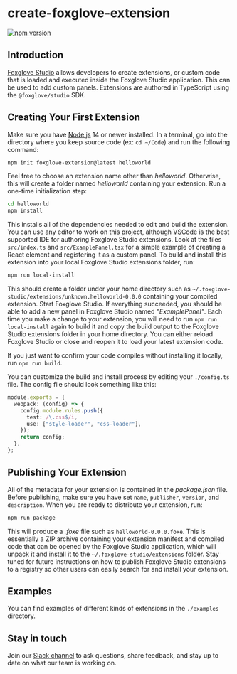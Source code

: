 # create-foxglove-extension

[![npm version](https://img.shields.io/npm/v/create-foxglove-extension.svg?style=flat)](https://www.npmjs.com/package/create-foxglove-extension)

## Introduction

[Foxglove Studio](https://github.com/foxglove/studio) allows developers to create
extensions, or custom code that is loaded and executed inside the Foxglove Studio
application. This can be used to add custom panels. Extensions are authored in TypeScript
using the `@foxglove/studio` SDK.

## Creating Your First Extension

Make sure you have [Node.js](https://nodejs.org/) 14 or newer installed. In a terminal, go
into the directory where you keep source code (ex: `cd ~/Code`) and run the following
command:

```sh
npm init foxglove-extension@latest helloworld
```

Feel free to choose an extension name other than _helloworld_. Otherwise, this will create
a folder named _helloworld_ containing your extension. Run a one-time initialization step:

```sh
cd helloworld
npm install
```

This installs all of the dependencies needed to edit and build the extension. You can use
any editor to work on this project, although [VSCode](https://code.visualstudio.com/) is
the best supported IDE for authoring Foxglove Studio extensions. Look at the files
`src/index.ts` and `src/ExamplePanel.tsx` for a simple example of creating a React element
and registering it as a custom panel. To build and install this extension into your local
Foxglove Studio extensions folder, run:

```sh
npm run local-install
```

This should create a folder under your home directory such as
`~/.foxglove-studio/extensions/unknown.helloworld-0.0.0` containing your compiled
extension. Start Foxglove Studio. If everything succeeded, you should be able to add a new
panel in Foxglove Studio named _"ExamplePanel"_. Each time you make a change to your
extension, you will need to run `npm run local-install` again to build it and copy the
build output to the Foxglove Studio extensions folder in your home directory. You can
either reload Foxglove Studio or close and reopen it to load your latest extension code.

If you just want to confirm your code compiles without installing it locally, run `npm run build`.

You can customize the build and install process by editing your `./config.ts` file. The
config file should look something like this:

```typescript
module.exports = {
  webpack: (config) => {
    config.module.rules.push({
      test: /\.css$/i,
      use: ["style-loader", "css-loader"],
    });
    return config;
  },
};
```

## Publishing Your Extension

All of the metadata for your extension is contained in the _package.json_ file. Before
publishing, make sure you have set `name`, `publisher`, `version`, and `description`. When
you are ready to distribute your extension, run:

```sh
npm run package
```

This will produce a _.foxe_ file such as `helloworld-0.0.0.foxe`. This is essentially a
ZIP archive containing your extension manifest and compiled code that can be opened by the
Foxglove Studio application, which will unpack it and install it to the
`~/.foxglove-studio/extensions` folder. Stay tuned for future instructions on how to
publish Foxglove Studio extensions to a registry so other users can easily search for and
install your extension.

## Examples

You can find examples of different kinds of extensions in the `./examples` directory.

## Stay in touch

Join our [Slack channel](https://foxglove.dev/slack) to ask questions, share
feedback, and stay up to date on what our team is working on.
